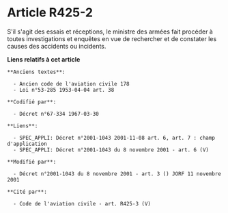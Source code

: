 # Article R425-2

S'il s'agit des essais et réceptions, le ministre des armées fait procéder à toutes investigations et enquêtes en vue de
rechercher et de constater les causes des accidents ou incidents.

**Liens relatifs à cet article**

	**Anciens textes**:

	  - Ancien code de l'aviation civile 178
	  - Loi n°53-285 1953-04-04 art. 38

	**Codifié par**:

	  - Décret n°67-334 1967-03-30

	**Liens**:

	  - SPEC_APPLI: Décret n°2001-1043 2001-11-08 art. 6, art. 7 : champ d'application
	  - SPEC_APPLI: Décret n°2001-1043 du 8 novembre 2001 - art. 6 (V)

	**Modifié par**:

	  - Décret n°2001-1043 du 8 novembre 2001 - art. 3 () JORF 11 novembre 2001

	**Cité par**:

	  - Code de l'aviation civile - art. R425-3 (V)
